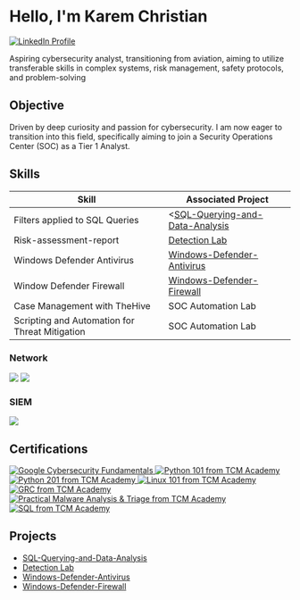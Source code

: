 # Hello, I'm Karem Christian
<a href="https://www.linkedin.com/in/karem-christian-erco-46a43b211" target="_blank">
    <img src="https://img.shields.io/badge/-LinkedIn-0072b1?&style=for-the-badge&logo=linkedin&logoColor=white" alt="LinkedIn Profile" />
  </a>



Aspiring cybersecurity analyst, transitioning from aviation, aiming to utilize transferable skills in complex systems, risk management, safety protocols, and problem-solving

## Objective

Driven by deep curiosity and passion for cybersecurity. I am now eager to transition into this field, specifically aiming to join a Security Operations Center (SOC) as a Tier 1 Analyst.

## Skills

| Skill                                         | Associated Project         |
|-----------------------------------------------|----------------------------|
| Filters applied to SQL Queries          | <<a href="https://github.com/chriske00/SQL-Querying-and-Data-Analysis">SQL-Querying-and-Data-Analysis</a> |
| Risk-assessment-report | <a href="https://github.com/chriske00/Risk-assessment-report/tree/main">Detection Lab</a> |
| Windows Defender Antivirus        | <a href="https://github.com/chriske00/Windows-Defender-Antivirus">Windows-Defender-Antivirus</a> |
| Window Defender Firewall      |<a href="https://github.com/chriske00/Windows-Defender-Firewall/tree/main">Windows-Defender-Firewall</a> |
| Case Management with TheHive                  | SOC Automation Lab|
| Scripting and Automation for Threat Mitigation | SOC Automation Lab|


### Network
<div>
    <img src="https://img.shields.io/badge/-Wireshark-1679A7?&style=for-the-badge&logo=Wireshark&logoColor=white" />
    <img src="https://img.shields.io/badge/-Suricata-EF3B2D?&style=for-the-badge&logo=Suricata&logoColor=white" />
  
### SIEM
<div>
    <img src="https://img.shields.io/badge/-Splunk-000000?&style=for-the-badge&logo=Splunk&logoColor=white" />

## Certifications

<div>
<a href="https://grow.google/certificates/cybersecurity/">
    <img src="https://img.shields.io/badge/-Google%20Cybersecurity%20Fundamentals-FF0000?&style=for-the-badge&logo=google&logoColor=white" alt="Google Cybersecurity Fundamentals" />
  </a> <a href="https://tcm.com/courses/python-101">
    <img src="https://img.shields.io/badge/-Python%20101-3776AB?&style=for-the-badge&logo=python&logoColor=white" alt="Python 101 from TCM Academy" />
  </a>
  <a href="https://tcm.com/courses/python-201">
    <img src="https://img.shields.io/badge/-Python%20201-3776AB?&style=for-the-badge&logo=python&logoColor=white" alt="Python 201 from TCM Academy" />
  </a><a href="https://tcm.com/courses/linux-101">
    <img src="https://img.shields.io/badge/-Linux%20101-FCC624?&style=for-the-badge&logo=linux&logoColor=black" alt="Linux 101 from TCM Academy" />
  </a> <a href="https://tcm.com/courses/grc">
    <img src="https://img.shields.io/badge/-GRC-4285F4?&style=for-the-badge&logo=google&logoColor=white" alt="GRC from TCM Academy" />
  </a>
 <a href="https://tcm.com/courses/malware-analysis-triage">
    <img src="https://img.shields.io/badge/-Practical%20Malware%20Analysis%20%26%20Triage-4285F4?&style=for-the-badge&logo=google&logoColor=white" alt="Practical Malware Analysis & Triage from TCM Academy" />
  </a>
  <a href="https://tcm.com/courses/sql">
    <img src="https://img.shields.io/badge/-SQL-4285F4?&style=for-the-badge&logo=google&logoColor=white" alt="SQL from TCM Academy" />
  </a>
    
## Projects
- <a href="https://github.com/chriske00/SQL-Querying-and-Data-Analysis">SQL-Querying-and-Data-Analysis</a>
- <a href="https://github.com/chriske00/Risk-assessment-report/tree/main">Detection Lab</a>
- <a href="https://github.com/chriske00/Windows-Defender-Antivirus">Windows-Defender-Antivirus</a>
- <a href="https://github.com/chriske00/Windows-Defender-Firewall/tree/main">Windows-Defender-Firewall</a>
